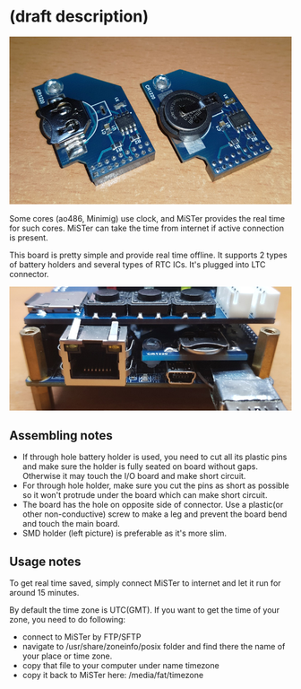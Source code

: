 # (draft description)

![photo](pictures/rtc.jpg)

Some cores (ao486, Minimig) use clock, and MiSTer provides the real time for such cores. MiSTer can take the time from internet if active connection is present. 

This board is pretty simple and provide real time offline. It supports 2 types of battery holders and several types of RTC ICs. It's plugged into LTC connector.

![photo](pictures/rtc_inside.jpg)

## Assembling notes
* If through hole battery holder is used, you need to cut all its plastic pins and make sure the holder is fully seated on board without gaps. Otherwise it may touch the I/O board and make short circuit.
* For through hole holder, make sure you cut the pins as short as possible so it won't protrude under the board which can make short circuit.
* The board has the hole on opposite side of connector. Use a plastic(or other non-conductive) screw to make a leg and prevent the board bend and touch the main board.
* SMD holder (left picture) is preferable as it's more slim.

## Usage notes
To get real time saved, simply connect MiSTer to internet and let it run for around 15 minutes.

By default the time zone is UTC(GMT). If you want to get the time of your zone, you need to do following:
* connect to MiSTer by FTP/SFTP
* navigate to /usr/share/zoneinfo/posix folder and find there the name of your place or time zone.
* copy that file to your computer under name timezone
* copy it back to MiSTer here: /media/fat/timezone
